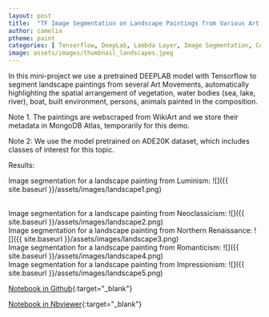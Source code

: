 ```yaml
---
layout: post
title:  "TF Image Segmentation on Landscape Paintings from Various Art Movements"
author: camelia
ptheme: paint
categories: [ Tensorflow, DeepLab, Lambda Layer, Image Segmentation, Confidence heatmap, webscraping, MongoDB, Computer Vision ]
image: assets/images/thumbnail_landscapes.jpeg
---
```




In this mini-project we use a pretrained DEEPLAB model with Tensorflow to segment landscape paintings from several Art Movements, automatically highlighting the spatial arrangement of vegetation, water bodies (sea, lake, river), boat, built environment, persons, animals painted in the composition.

Note 1. The paintings are webscraped from WikiArt and we store their metadata in MongoDB Atlas, temporarily for this demo.

Note 2: We use the model pretrained on ADE20K dataset, which includes classes of interest for this topic.


Results:   

Image segmentation for a landscape painting from Luminism:
![]({{ site.baseurl }}/assets/images/landscape1.png) 

<br>
Image segmentation for a landscape painting from Neoclassicism:
![]({{ site.baseurl }}/assets/images/landscape2.png) 

<br>
Image segmentation for a landscape painting from Northern Renaissance:
![]({{ site.baseurl }}/assets/images/landscape3.png) 

<br>
Image segmentation for a landscape painting from Romanticism:
![]({{ site.baseurl }}/assets/images/landscape4.png) 

<br>
Image segmentation for a landscape painting from Impressionism:
![]({{ site.baseurl }}/assets/images/landscape5.png) 




[Notebook in Github](https://github.com/camelia-c/techfolio/blob/main/tf_image_segmentation_wikiart/TF_Image_segmentaton_Landscape_Paintings.ipynb){:target="_blank"}

[Notebook in Nbviewer](https://nbviewer.jupyter.org/github/camelia-c/techfolio/blob/main/tf_image_segmentation_wikiart/TF_Image_segmentaton_Landscape_Paintings.ipynb){:target="_blank"}


